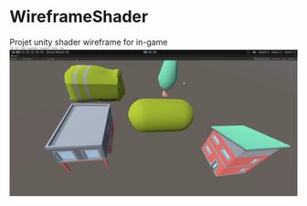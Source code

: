 # WireframeShader
Projet unity shader wireframe for in-game
![Wireframe](https://github.com/Trenh/WireframeShader/blob/main/Assets/Wireframe.gif)
